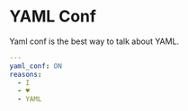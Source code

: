 # YAML Conf

Yaml conf is the best way to talk about YAML.

```yaml
---
yaml_conf: ON
reasons:
  - I
  - ♥️
  - YAML
```
